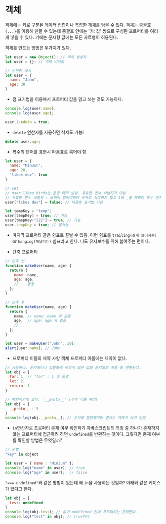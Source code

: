 # 객체
객체에는 키로 구분된 데이터 집합이나 복잡한 개체를 담을 수 있다.
객체는 중괄호 `{...}`를 이용해 만들 수 있는데 중괄호 안에는 '키: 값' 쌍으로 구성된 프로퍼티를 여러 개 넣을 수 있다. 키에는 문자형 값에는 모든 자료형이 허용된다.

객체를 만드는 방법은 두가지가 있다.
```js
let user = new Object(); // 객체 생성자
let user = {}; // 객체 리터럴

// 간단한 예시
let user = {
  name: "John",
  age: 30
}
```

* 점 표기법을 이용해서 프로퍼티 값을 읽고 쓰는 것도 가능하다.
```js
console.log(user.name);
console.log(user.age);

user.isAdmin = true;
```

* `delete` 연산자를 사용하면 삭제도 가능!
```js
delete user.age;
```

* 복수의 단어를 표현시 따옴표로 묶어야 함
```js
let user = {
  name: "MinJun",
  age: 28,
  "likes dev": true
}

// set
// user.likes birds는 문법 에러 발생. 유효한 변수 식별자가 아님
// 유효한 변수 식별자 : 공백이 없어야하며 숫자로 시작하지 않고 $와 _를 제외한 특수 문자가 없어야 한다.
user["likes dev"] = false; // 대괄호 표기법 사용

let tempKey = "temp";
user[tempKey] = true; // 가능
user[tmepKey+"222"] = true; // 가능
user.tempKey = true; // 불가능
```

* 마지막 프로퍼티 끝은 쉼표로 끝날 수 있음. 이런 쉼표를 `trailing(길게 늘어지는)` or `hanging(매달리는)` 쉼표라고 한다. 나도 유지보수를 위해 붙여주는 편이다.

* 단축 프로퍼티
```js
// 단축 전
function makeUser(name, age) {
  return {
    name: name,  
    age: age,
    // ...등등
  };
}

// 단축 후
function makeUser(name, age) {
  return {
    name, // name: name 과 같음
    age,  // age: age 와 같음
    // ...
  };
}

let user = makeUser("John", 30);
alert(user.name); // John
```

* 프로퍼티 이름의 제약 사항
객체 프로퍼티 이름에는 제약이 없다.
```js
// 가능하다. 문자형이나 심볼형에 속하지 않은 값을 문자열로 자동 형 변환된다.
let obj = {
  for: 1, // "for" : 1 과 동일
  let: 2,
  return: 3
}

// 예외적인게 있다. '__proto__' (추후 다룰 예정)
let obj = {
  __proto__ : 5
}
console.log(obj.__proto__); // 숫자를 할당했지만 결과는 객체가 되어 있음
```

* `in`연산자로 프로퍼티 존재 여부 확인하기
자바스크립트의 특징 중 하나가 존재하지 않는 프로퍼티에 접근하려 하면 `undefined`를 반환하는 것이다.
그렇다면 존재 여부를 확인할 방법은 무엇일까?
```js
// 문법
"key" in object

let user = { name : "MinJun" };
console.log("name" in user); // true
console.log("age" in user);  // false
```

`"=== undefined"`와 같은 방법이 있는데 왜 `in`을 사용하는 것일까? 아래와 같은 케이스가 있다고 한다.
```js
let obj = {
  test: undefined
}
console.log(obj.test); // 값이 undefined 인데 프로퍼티는 존재한다. 
console.log("test" in obj); // true이다
```




